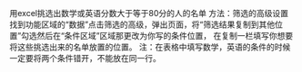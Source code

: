 用excel挑选出数学或英语分数大于等于80分的人的名单
方法：筛选的高级设置
找到功能区域的“数据”点击筛选的高级，弹出页面，将“筛选结果复制到其他位置”勾选然后在“条件区域”区域那更改为你写的条件位置，
在复制一栏填写你想要将这些挑选出来的名单放置的位置。
注：在表格中填写数学，英语的条件的时候一定要将两个条件错开，不能放在同一行。
